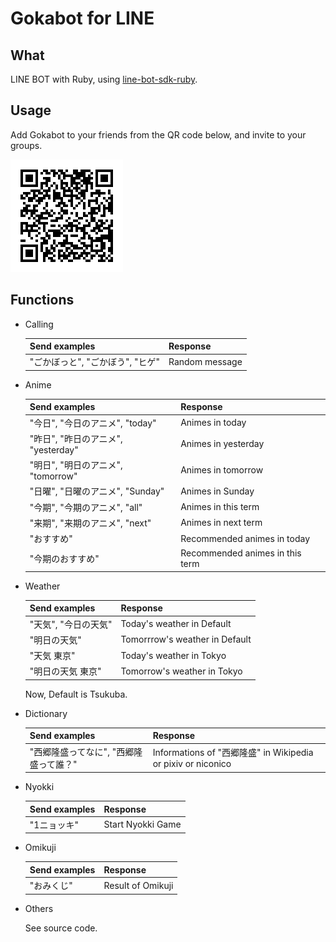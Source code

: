 # Gokabot for LINE

## What

LINE BOT with Ruby, using [line-bot-sdk-ruby](https://github.com/line/line-bot-sdk-ruby).

## Usage

Add Gokabot to your friends from the QR code below, and invite to your groups.

![QR](./images/gokabotQR.png)

## Functions

- Calling

  | Send examples                    | Response        |
  |----------------------------------|-----------------|
  | "ごかぼっと", "ごかぼう", "ヒゲ" | Random message  |

- Anime
  
  | Send examples                       | Response                        |
  |-------------------------------------|---------------------------------|
  | "今日", "今日のアニメ", "today"     | Animes in today                 |
  | "昨日", "昨日のアニメ", "yesterday" | Animes in yesterday             |
  | "明日", "明日のアニメ", "tomorrow"  | Animes in tomorrow              |
  | "日曜", "日曜のアニメ", "Sunday"    | Animes in Sunday                |
  | "今期", "今期のアニメ", "all"       | Animes in this term             |
  | "来期", "来期のアニメ", "next"      | Animes in next term             |
  | "おすすめ"                          | Recommended animes in today     |
  | "今期のおすすめ"                    | Recommended animes in this term |

- Weather

  | Send examples        | Response                       |
  |----------------------|--------------------------------|
  | "天気", "今日の天気" | Today's weather in Default     |
  | "明日の天気"         | Tomorrrow's weather in Default |
  | "天気 東京"          | Today's weather in Tokyo       |
  | "明日の天気 東京"    | Tomorrow's weather in Tokyo    |

  Now, Default is Tsukuba.
  
- Dictionary

  | Send examples                          | Response                                                     |
  |----------------------------------------|--------------------------------------------------------------|
  | "西郷隆盛ってなに", "西郷隆盛って誰？" | Informations of "西郷隆盛" in Wikipedia or pixiv or niconico |

- Nyokki

  | Send examples | Response          |
  |---------------|-------------------|
  | "1ニョッキ"   | Start Nyokki Game |

- Omikuji

  | Send examples | Response          |
  |---------------|-------------------|
  | "おみくじ"    | Result of Omikuji |

- Others

  See source code.
